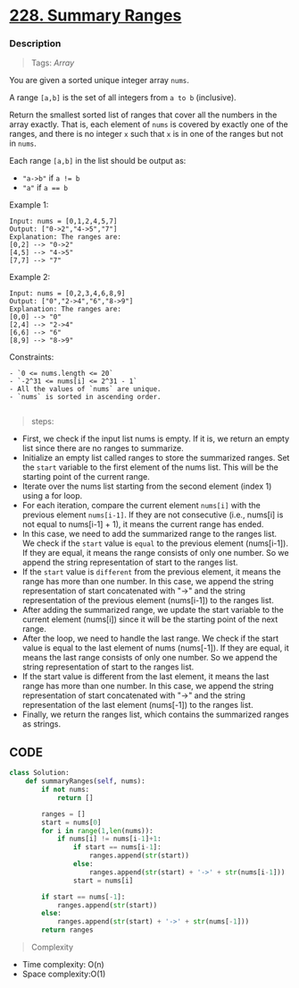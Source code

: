 # <a href="https://leetcode.com/problems/summary-ranges/description/?envType=study-plan-v2&envId=top-interview-150">228. Summary Ranges</a>

### Description

> Tags: *Array*


You are given a sorted unique integer array `nums`.

A range `[a,b]` is the set of all integers from `a to b` (inclusive).

Return the smallest sorted list of ranges that cover all the numbers in the array exactly. That is, each element of `nums` is covered by exactly one of the ranges, and there is no integer `x` such that `x` is in one of the ranges but not in `nums`.

Each range `[a,b]` in the list should be output as:

- `"a->b"` if `a != b`
- `"a"` if `a == b`

 
Example 1:
```
Input: nums = [0,1,2,4,5,7]
Output: ["0->2","4->5","7"]
Explanation: The ranges are:
[0,2] --> "0->2"
[4,5] --> "4->5"
[7,7] --> "7"
```
Example 2:
```
Input: nums = [0,2,3,4,6,8,9]
Output: ["0","2->4","6","8->9"]
Explanation: The ranges are:
[0,0] --> "0"
[2,4] --> "2->4"
[6,6] --> "6"
[8,9] --> "8->9"
```
Constraints:
```
- `0 <= nums.length <= 20`
- `-2^31 <= nums[i] <= 2^31 - 1`
- All the values of `nums` are unique.
- `nums` is sorted in ascending order.


```
> steps:

- First, we check if the input list nums is empty. If it is, we return an empty list since there are no ranges to summarize.
- Initialize an empty list called ranges to store the summarized ranges.
Set the `start` variable to the first element of the nums list. This will be the starting point of the current range.
- Iterate over the nums list starting from the second element (index 1) using a for loop.
- For each iteration, compare the current element `nums[i]` with the previous element `nums[i-1]`. If they are not consecutive (i.e., nums[i] is not equal to nums[i-1] + 1), it means the current range has ended.
- In this case, we need to add the summarized range to the ranges list. We check if the `start` value is `equal` to the previous element (nums[i-1]). If they are equal, it means the range consists of only one number. So we append the string representation of start to the ranges list.
- If the `start` value is `different` from the previous element, it means the range has more than one number. In this case, we append the string representation of start concatenated with "->" and the string representation of the previous element (nums[i-1]) to the ranges list.
- After adding the summarized range, we update the start variable to the current element (nums[i]) since it will be the starting point of the next range.
- After the loop, we need to handle the last range. We check if the start value is equal to the last element of nums (nums[-1]). If they are equal, it means the last range consists of only one number. So we append the string representation of start to the ranges list.
- If the start value is different from the last element, it means the last range has more than one number. In this case, we append the string representation of start concatenated with "->" and the string representation of the last element (nums[-1]) to the ranges list.
- Finally, we return the ranges list, which contains the summarized ranges as strings.



## CODE
```python
class Solution:
    def summaryRanges(self, nums):
        if not nums:
            return []

        ranges = []
        start = nums[0]
        for i in range(1,len(nums)):
            if nums[i] != nums[i-1]+1:
                if start == nums[i-1]:
                    ranges.append(str(start))
                else:
                    ranges.append(str(start) + '->' + str(nums[i-1]))
                start = nums[i]

        if start == nums[-1]:
            ranges.append(str(start))
        else:
            ranges.append(str(start) + '->' + str(nums[-1]))
        return ranges                         
```

> Complexity
- Time complexity: O(n)
- Space complexity:O(1)




